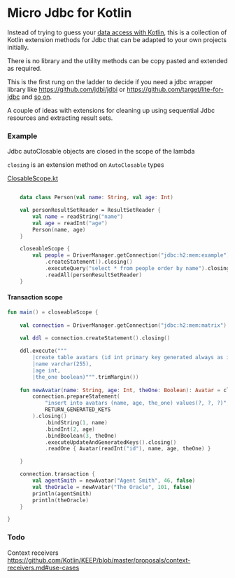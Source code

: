 # Micro Jdbc for Kotlin

Instead of trying to guess your [data access with Kotlin](https://griffio.github.io/programming/2023/04/20/More-Kotlin-Sql-Persistence-Comparision/),
this is a collection of Kotlin extension methods for Jdbc that can be adapted to your own projects initially.

There is no library and the utility methods can be copy pasted and extended as required.

This is the first rung on the ladder to decide if you need a jdbc wrapper library like https://github.com/jdbi/jdbi or https://github.com/target/lite-for-jdbc and [so on](https://griffio.github.io/programming/2023/04/20/More-Kotlin-Sql-Persistence-Comparision/).

A couple of ideas with extensions for cleaning up using sequential Jdbc resources and extracting result sets.

### Example

Jdbc autoClosable objects are closed in the scope of the lambda

`closing` is an extension method on `AutoClosable` types

[ClosableScope.kt](https://github.com/griffio/micro-jdbc/blob/master/src/main/kotlin/griffio/micro/ClosableScope.kt)

```kotlin

    data class Person(val name: String, val age: Int)

    val personResultSetReader = ResultSetReader {
        val name = readString("name")
        val age = readInt("age")
        Person(name, age)
    }

    closeableScope {
        val people = DriverManager.getConnection("jdbc:h2:mem:example").closing()
            .createStatement().closing()
            .executeQuery("select * from people order by name").closing()
            .readAll(personResultSetReader)
    }
```

#### Transaction scope

``` kotlin
fun main() = closeableScope {
    
    val connection = DriverManager.getConnection("jdbc:h2:mem:matrix").closing()
    
    val ddl = connection.createStatement().closing()

    ddl.execute("""
        |create table avatars (id int primary key generated always as identity (START WITH 1),
        |name varchar(255),
        |age int,
        |the_one boolean)""".trimMargin())
            
    fun newAvatar(name: String, age: Int, theOne: Boolean): Avatar = closeableScope {
        connection.prepareStatement(
            "insert into avatars (name, age, the_one) values(?, ?, ?)",
            RETURN_GENERATED_KEYS
        ).closing()
            .bindString(1, name)
            .bindInt(2, age)
            .bindBoolean(3, theOne)
            .executeUpdateAndGeneratedKeys().closing()
            .readOne { Avatar(readInt("id"), name, age, theOne) }

    }

    connection.transaction {
        val agentSmith = newAvatar("Agent Smith", 46, false)
        val theOracle = newAvatar("The Oracle", 101, false)
        println(agentSmith)
        println(theOracle)
    }

}   
```

### Todo

Context receivers
https://github.com/Kotlin/KEEP/blob/master/proposals/context-receivers.md#use-cases
